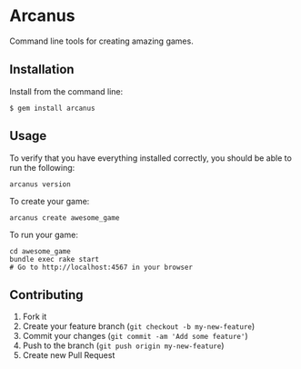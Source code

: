 # Arcanus

Command line tools for creating amazing games.


## Installation

Install from the command line:

    $ gem install arcanus


## Usage

To verify that you have everything installed correctly, you should be able to run the following:

    arcanus version

To create your game:

    arcanus create awesome_game

To run your game:

    cd awesome_game
    bundle exec rake start
    # Go to http://localhost:4567 in your browser

## Contributing

1. Fork it
2. Create your feature branch (`git checkout -b my-new-feature`)
3. Commit your changes (`git commit -am 'Add some feature'`)
4. Push to the branch (`git push origin my-new-feature`)
5. Create new Pull Request

